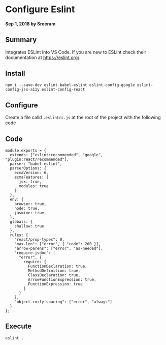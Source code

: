 # Configure Eslint

#### Sep 1, 2018 by Sreeram

## Summary

Integrates ESLint into VS Code. If you are new to ESLint check their documentation at https://eslint.org/.

## Install

`npm i --save-dev eslint babel-eslint eslint-config-google eslint-config-jsx-a11y eslint-config-react`
## Configure

Create a file calld `.eslintrc.js` at the root of the project with the following code

## Code
    module.exports = {
      extends: ["eslint:recommended", "google", "plugin:react/recommended"],
      parser: "babel-eslint",
      parserOptions: {
        ecmaVersion: 6,
        ecmaFeatures: {
          jsx: true,
          modules: true
        }
      },
      env: {
        browser: true,
        node: true,
        jasmine: true,
      },
      globals: {
        shallow: true
      },
      rules: {
        "react/prop-types": 0,
        "max-len": ["error", { "code": 200 }],
        "arrow-parens": ["error", "as-needed"],
        "require-jsdoc": [
          "error", {
            require: {
              FunctionDeclaration: true,
              MethodDefinition: true,
              ClassDeclaration: true,
              ArrowFunctionExpression: true,
              FunctionExpression: true
            }
          }
        ],
        "object-curly-spacing": ["error", "always"]
      }
    };

## Execute

`eslint .`
